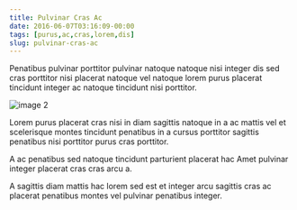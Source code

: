 ```yaml
---
title: Pulvinar Cras Ac
date: 2016-06-07T03:16:09-00:00
tags: [purus,ac,cras,lorem,dis]
slug: pulvinar-cras-ac
---
```


Penatibus pulvinar porttitor pulvinar natoque natoque nisi integer dis
sed cras porttitor nisi placerat natoque vel natoque lorem purus
placerat tincidunt integer ac natoque tincidunt nisi porttitor.

<!--more-->

![image 2](/images/image-02.jpg)

Lorem purus placerat cras nisi in diam sagittis natoque in a ac mattis
vel et scelerisque montes tincidunt penatibus in a cursus porttitor
sagittis penatibus nisi porttitor purus cras porttitor.

A ac penatibus sed natoque tincidunt parturient placerat hac Amet
pulvinar integer placerat cras cras arcu a.

A sagittis diam mattis hac lorem sed est et integer arcu sagittis cras
ac placerat penatibus montes vel pulvinar penatibus integer.

